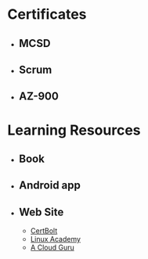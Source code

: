 # Certificates

  * ## MCSD
    
  * ## Scrum 

  * ## AZ-900
    

# Learning Resources

  * ## Book

  * ## Android app

  * ## Web Site
    * [CertBolt](https://www.certbolt.com/)
    * [Linux Academy](https://linuxacademy.com/)
    * [A Cloud Guru](https://acloud.guru/)
    

